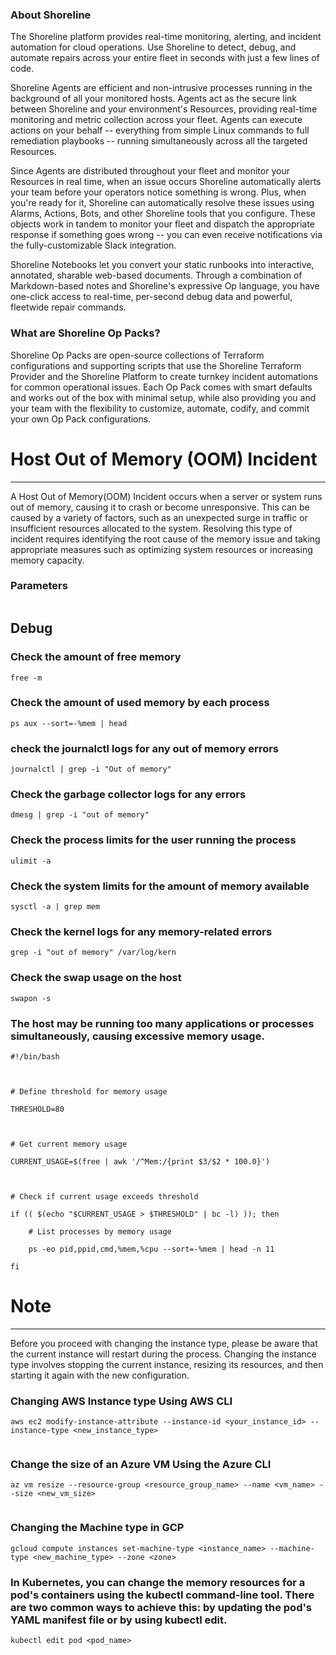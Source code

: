 
### About Shoreline
The Shoreline platform provides real-time monitoring, alerting, and incident automation for cloud operations. Use Shoreline to detect, debug, and automate repairs across your entire fleet in seconds with just a few lines of code.

Shoreline Agents are efficient and non-intrusive processes running in the background of all your monitored hosts. Agents act as the secure link between Shoreline and your environment's Resources, providing real-time monitoring and metric collection across your fleet. Agents can execute actions on your behalf -- everything from simple Linux commands to full remediation playbooks -- running simultaneously across all the targeted Resources.

Since Agents are distributed throughout your fleet and monitor your Resources in real time, when an issue occurs Shoreline automatically alerts your team before your operators notice something is wrong. Plus, when you're ready for it, Shoreline can automatically resolve these issues using Alarms, Actions, Bots, and other Shoreline tools that you configure. These objects work in tandem to monitor your fleet and dispatch the appropriate response if something goes wrong -- you can even receive notifications via the fully-customizable Slack integration.

Shoreline Notebooks let you convert your static runbooks into interactive, annotated, sharable web-based documents. Through a combination of Markdown-based notes and Shoreline's expressive Op language, you have one-click access to real-time, per-second debug data and powerful, fleetwide repair commands.

### What are Shoreline Op Packs?
Shoreline Op Packs are open-source collections of Terraform configurations and supporting scripts that use the Shoreline Terraform Provider and the Shoreline Platform to create turnkey incident automations for common operational issues. Each Op Pack comes with smart defaults and works out of the box with minimal setup, while also providing you and your team with the flexibility to customize, automate, codify, and commit your own Op Pack configurations.

# Host Out of Memory (OOM) Incident
---

A Host Out of Memory(OOM) Incident occurs when a server or system runs out of memory, causing it to crash or become unresponsive. This can be caused by a variety of factors, such as an unexpected surge in traffic or insufficient resources allocated to the system. Resolving this type of incident requires identifying the root cause of the memory issue and taking appropriate measures such as optimizing system resources or increasing memory capacity.

### Parameters
```shell

```

## Debug

### Check the amount of free memory
```shell
free -m
```

### Check the amount of used memory by each process
```shell
ps aux --sort=-%mem | head
```

### check the journalctl logs for any out of memory errors
```shell
journalctl | grep -i "Out of memory"
```

### Check the garbage collector logs for any errors
```shell
dmesg | grep -i "out of memory"
```

### Check the process limits for the user running the process
```shell
ulimit -a
```

### Check the system limits for the amount of memory available
```shell
sysctl -a | grep mem
```

### Check the kernel logs for any memory-related errors
```shell
grep -i "out of memory" /var/log/kern
```

### Check the swap usage on the host
```shell
swapon -s
```

### The host may be running too many applications or processes simultaneously, causing excessive memory usage.
```shell
#!/bin/bash



# Define threshold for memory usage

THRESHOLD=80



# Get current memory usage

CURRENT_USAGE=$(free | awk '/^Mem:/{print $3/$2 * 100.0}')



# Check if current usage exceeds threshold

if (( $(echo "$CURRENT_USAGE > $THRESHOLD" | bc -l) )); then

    # List processes by memory usage

    ps -eo pid,ppid,cmd,%mem,%cpu --sort=-%mem | head -n 11

fi
```

# Note
---

Before you proceed with changing the instance type, please be aware that the current instance will restart during the process. Changing the instance type involves stopping the current instance, resizing its resources, and then starting it again with the new configuration.

### Changing AWS Instance type Using AWS CLI
```shell
aws ec2 modify-instance-attribute --instance-id <your_instance_id> --instance-type <new_instance_type>


```

### Change the size of an Azure VM Using the Azure CLI
```shell
az vm resize --resource-group <resource_group_name> --name <vm_name> --size <new_vm_size>


```

### Changing the Machine type in GCP
```shell
gcloud compute instances set-machine-type <instance_name> --machine-type <new_machine_type> --zone <zone>
```

### In Kubernetes, you can change the memory resources for a pod's containers using the kubectl command-line tool. There are two common ways to achieve this: by updating the pod's YAML manifest file or by using kubectl edit.
```shell
kubectl edit pod <pod_name>
```